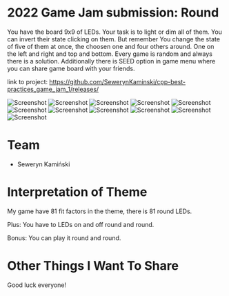 # 2022 Game Jam submission: Round

You have the board 9x9 of LEDs. Your task is to light or dim all of them. You can invert their state clicking on them. But remember You change the state of five of them at once, the choosen one and four others around. One on the left and right and top and bottom. Every game is random and always there is a solution. Additionally there is SEED option in game menu where you can share game board with your friends.

link to project: https://github.com/SewerynKaminski/cpp-best-practices_game_jam_1/releases/

![Screenshot](https://github.com/SewerynKaminski/cpp-best-practices_game_jam_1/blob/main/img/LightsRound_Menu.png)
![Screenshot](https://github.com/SewerynKaminski/cpp-best-practices_game_jam_1/blob/main/img/LightsRound_BoardSize.png)
![Screenshot](https://github.com/SewerynKaminski/cpp-best-practices_game_jam_1/blob/main/img/LightsRound_2x2.png)
![Screenshot](https://github.com/SewerynKaminski/cpp-best-practices_game_jam_1/blob/main/img/LightsRound_3x3.png)
![Screenshot](https://github.com/SewerynKaminski/cpp-best-practices_game_jam_1/blob/main/img/LightsRound_4x4.png)
![Screenshot](https://github.com/SewerynKaminski/cpp-best-practices_game_jam_1/blob/main/img/LightsRound_5x5.png)
![Screenshot](https://github.com/SewerynKaminski/cpp-best-practices_game_jam_1/blob/main/img/LightsRound_6x6.png)
![Screenshot](https://github.com/SewerynKaminski/cpp-best-practices_game_jam_1/blob/main/img/LightsRound_7x7.png)
![Screenshot](https://github.com/SewerynKaminski/cpp-best-practices_game_jam_1/blob/main/img/LightsRound_8x8.png)
![Screenshot](https://github.com/SewerynKaminski/cpp-best-practices_game_jam_1/blob/main/img/LightsRound_9x9.png)
![Screenshot](https://github.com/SewerynKaminski/cpp-best-practices_game_jam_1/blob/main/img/LightsRound_9x9_hint.png)

# Team

 * Seweryn Kamiński

# Interpretation of Theme

My game have 81 fit factors in the theme, there is 81 round LEDs.

Plus: You have to LEDs on and off round and round.

Bonus: You can play it round and round.

# Other Things I Want To Share

Good luck everyone!
